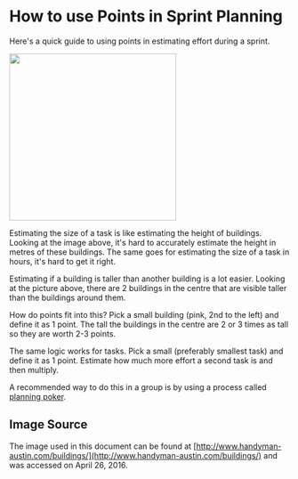 # How to use Points in Sprint Planning

Here's a quick guide to using points in estimating effort during a sprint.

<img src="http://www.handyman-austin.com/wp-content/uploads/2015/01/Buildings.jpg" width="300">

Estimating the size of a task is like estimating the height of buildings. Looking at the image above, it's hard to accurately estimate the height in metres of these buildings. The same goes for estimating the size of a task in hours, it's hard to get it right.

Estimating if a building is taller than another building is a lot easier. Looking at the picture above, there are 2 buildings in the centre that are visible taller than the buildings around them.

How do points fit into this? Pick a small building (pink, 2nd to the left) and define it as 1 point. The tall the buildings in the centre are 2 or 3 times as tall so they are worth 2-3 points.

The same logic works for tasks. Pick a small (preferably smallest task) and define it as 1 point. Estimate how much more effort a second task is and then multiply.

A recommended way to do this in a group is by using a process called [planning poker](https://www.mountaingoatsoftware.com/agile/planning-poker).

## Image Source
The image used in this document can be found at [http://www.handyman-austin.com/buildings/](http://www.handyman-austin.com/buildings/) and was accessed on April 26, 2016.